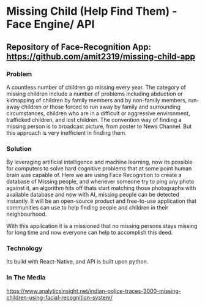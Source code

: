 # Missing Child (Help Find Them) - Face Engine/ API

## Repository of Face-Recognition App: https://github.com/amit2319/missing-child-app

### Problem

A countless number of children go missing every year. The category of missing children include a number of problems including abduction or kidnapping of children by family members and by non-family members, run-away children or those forced to run away by family and surrounding circumstances, children who are in a difficult or aggressive environment, trafficked children, and lost children.
The convention way of finding a missing person is to broadcast picture, from poster to News Channel. But this approach is very inefficient in finding them.

 
### Solution

By leveraging artificial intelligence and machine learning, now its possible for computers to solve hard cognitive problems that at some point human brain was
capable of. Here we are using Face Recognition to create a database of Missing people, and whenever someone try to ping any photo against it, an algorithm hits off
thats start matching those photographs with available database and now with AI, missing people can be detected instantly. It will be an open-source product and
free-to-use application that communities can use to help finding people and children in their neighbourhood. 

With this application it is a missioned that no missing persons stays missing for long time and now everyone can help to accomplish this deed.


### Technology

Its build with React-Native, and API is built upon python.

### In The Media

https://www.analyticsinsight.net/indian-police-traces-3000-missing-children-using-facial-recognition-system/
